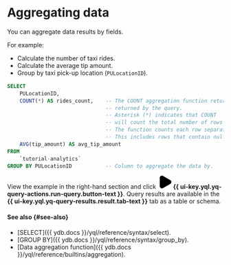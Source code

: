 # Aggregating data

You can aggregate data results by fields.

For example:

* Calculate the number of taxi rides.
* Calculate the average tip amount.
* Group by taxi pick-up location (`PULocationID`).

```sql
SELECT
    PULocationID,
    COUNT(*) AS rides_count,    -- The COUNT aggregation function returns the number of rows
                                -- returned by the query.
                                -- Asterisk (*) indicates that COUNT
                                -- will count the total number of rows in the table.
                                -- The function counts each row separately.
                                -- This includes rows that contain null values.
    AVG(tip_amount) AS avg_tip_amount
FROM
    `tutorial-analytics`
GROUP BY PULocationID           -- Column to aggregate the data by.
```

View the example in the right-hand section and click ![run](../../_assets/console-icons/play-fill.svg) **{{ ui-key.yql.yq-query-actions.run-query.button-text }}**.
Query results are available in the **{{ ui-key.yql.yq-query-results.result.tab-text }}** tab as a table or schema.

#### See also {#see-also}

* [SELECT]({{ ydb.docs }}/yql/reference/syntax/select).
* [GROUP BY]({{ ydb.docs }}/yql/reference/syntax/group_by).
* [Data aggregation function]({{ ydb.docs }}/yql/reference/builtins/aggregation).
